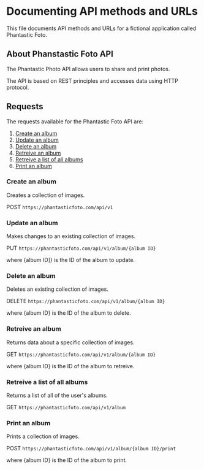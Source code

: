 # Documenting API methods and URLs

This file documents API methods and URLs for a fictional application called Phantastic Foto.

## About Phanstastic Foto API

The Phantastic Photo API allows users to share and print photos. 

The API is based on REST principles and accesses data using HTTP protocol. 

## Requests

The requests available for the Phantastic Foto API are:
1. [Create an album](#create)
2. [Update an album](#update)
3. [Delete an album](#delete)
4. [Retreive an album](#retreive)
5. [Retreive a list of all albums](#view-all)
6. [Print an album](#print)

### Create an album <a name="create"></a>

Creates a collection of images.

POST `https://phantasticfoto.com/api/v1`

### Update an album <a name="update"></a>

Makes changes to an existing collection of images. 

PUT `https://phantasticfoto.com/api/v1/album/{album ID}`

where {album ID]} is the ID of the album to update.

### Delete an album <a name="delete"></a>

Deletes an existing collection of images.

DELETE `https://phantasticfoto.com/api/v1/album/{album ID}`

where {album ID} is the ID of the album to delete.

### Retreive an album <a name="retreive"></a>

Returns data about a specific collection of images.

GET `https://phantasticfoto.com/api/v1/album/{album ID}`

where {album ID} is the ID of the album to retreive.

### Retreive a list of all albums <a name="view-all"></a>

Returns a list of all of the user's albums.

GET `https://phantasticfoto.com/api/v1/album`

### Print an album <a name="print"></a>

Prints a collection of images. 

POST `https://phantasticfoto.com/api/v1/album/{album ID}/print`

where {album ID} is the ID of the album to print.
